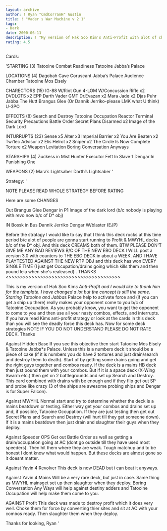 ```yaml
---
layout: archive
author: ! Ryan "CmdCorranH" Austin
title: ! "Vader s War Machine v 2 1"
tags:
- Dark
date: 2000-06-11
description: ! "My version of Hak Soo Kim's Anti-Profit with alot of changes. Cool deck. This is my V 2.0 deck but re-posted with some bugs fixed."
rating: 4.5
---
```

Cards: 

'STARTING (3)
Tatooine
Combat Readiness
Tatooine Jabba’s Palace

LOCATIONS (4)
Dagobah Cave
Coruscant
Jabba’s Palace Audience Chamber
Tatooine Mos Eisely

CHARECTORS (15)
IG-88 W/Riot Gun
4-LOM W/Concussion Rifle x2
DVDLOTS x2
EPP Darth Vader
GMT
Dr.Evazan x2
Mara Jade x2
Djas Puhr
Jabba The Hutt
Brangus Glee (Or Dannik Jerriko-please LMK what U think)
U-3PO

EFFECTS (8)
Search and Destroy
Tatooine Occupation
Reactor Terminal
Security Precautions
Battle Order
Secret Plans
Disarmed x2
Image of the Dark Lord

INTURRUPTS (23)
Sense x5
Alter x3
Imperial Barrier x2
You Are Beaten x2
Twi’lec Advisor x2
Elis Helrot x2
Sniper x2
The Circle Is Now Complete
Torture x2
Weapon Levitation
Boring Conversation Anyways

STARSHIPS (4)
Zuckess in Mist Hunter
Executor
Fett In Slave 1
Dengar In Punishing One

WEAPONS (2)
Mara’s Lightsaber
Darth’s Lightsaber
'

Strategy: '

NOTE
PLEASE READ WHOLE STRATEGY BEFORE RATING

Here are some CHANGES

Out
Brangus Glee
Dengar in P1
Image of the dark lord (b/c nobody is playing with revo now b/c of D* obj)

IN
Bossk in Bus
Dannik Jerriko
Dengar W/blaster (EJP)

>>>>>>>>>>>>>>>>>>>>>>>>>>>>>>>>>>>
Before the stratagy I would like to say that I think this deck rocks at this time period b/c alot of people are gonna start running to Profit & MWYHL decks b/c of the D* obj. And this deck CREAMS both of them.
BTW PLEASE DON'T GIVE ME ANY BAD REVIEWS B/C OF THE NEW EBO DECK I WILL post a version 3.0 with counters to THE EBO DECK in about a WEEK.
AND I HAVE PLAYTESTED AGAINST THE NEW RTP OBJ and this deck has won EVERY SINGLE TIME (I just get Occupation/drains going which kills them and then pound leia when she's realeased) . THANKS
<>>>>>>>>>>>>>>>>>>>>>>>>>>>>>>>>>>>>>>>

This is my version of Hak Soo Kim*s Anti-Profit and I would like to thank him for the template. I have changed a lot but the concept is still the same. Starting Tatooine and Jabba*s Palace help to activate force and (if you can get a ship up there) really makes your opponent come to you b/c of Tatooine Occupation. As you probably know, you want to get the opponent to come to you and then use all your nasty combos, effects, and interrupts. If you have read Kims anti-profit strategy or look at the cards in this deck than you will see the deadly force this deck has. Now for some deck strategies
NOTE IF YOU DO NOT UNDERSTAND PLEASE DO NOT RATE DECK. Thanks

Against Hidden Base
If you see this objective then start Tatooine Mos Eisely & Tatooine Jabba*s Palace. Unless this is a numbers deck it should be a piece of cake (if it is numbers you do have 2 tortures and just drain/search and destroy them to death). Start of by getting some drains going and get the right guys together and combos ready. If the deck is a mains HB deck then just pound them with your combos. But if it is a space deck (X-Wing Swarm etc.) then get on 2 battlegrounds and set up Search and Destroy. This card combined with drains with be enough and if they flip get out SP and probe like crazy (3 of the ships are awesome probing ships and Dengar is for Super Falcon).


Against MWYHL Normal start and try to determine whether the deck is a mains beatdown or testing. Either way get your combos and drains set up and, if possible, Tatooine Occupation. If they are just testing then get out Secret Plans and Search and Destroy (will hurt till they get someone down). If it is a mains beatdown then just drain and slaughter their guys when they deploy.

Against Speeder OPS Get out Battle Order as well as getting a drain/occupation going at AC (dont go outside till they have used most speeders). Then hit them where they are weak. Tough matchup and to be honest I dont know what would happen. But these decks are almost gone so it doesnt matter.

Against Yavin 4 Revolver This deck is now DEAD but i can beat it anyways.

Against Yavin 4 Mains Will be a very rare deck, but just in case. Same thing as MWYHL mainsget set up then slaughter when they deploy. Boring Conversation Any Ways will help against destiny adders and Tatooine Occupation will help make them come to you.

AGAINST Profit This deck was made to destroy profit which it does very well. Choke them for force by converting thier sites and sit at AC with your combos ready. Then slaughter them when they deploy.

Thanks for looking,
Ryan
'
